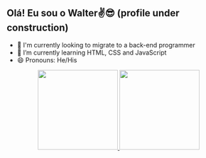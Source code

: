 ## Olá! Eu sou o Walter✌️😎 (profile under construction)

- 🔭 I'm currently looking to migrate to a back-end programmer
- 🌱 I’m currently learning HTML, CSS and JavaScript
- 😄 Pronouns: He/His

<div align="center">
  <a href="https://github.com/walterfdepaula">
  <img height="180em" src="https://github-readme-stats.vercel.app/api?username=walterfdepaula&show_icons=true&theme=dark&include_all_commits=true&count_private=true"/>
  <img height="180em" src="https://github-readme-stats.vercel.app/api/top-langs/?username=walterfdepaula&layout=compact&langs_count=7&theme=dark"/>
</div>
